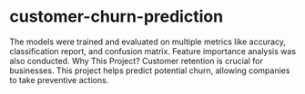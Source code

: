 # customer-churn-prediction
The models were trained and evaluated on multiple metrics like accuracy, classification report, and confusion matrix. Feature importance analysis was also conducted.  Why This Project? Customer retention is crucial for businesses. This project helps predict potential churn, allowing companies to take preventive actions.
